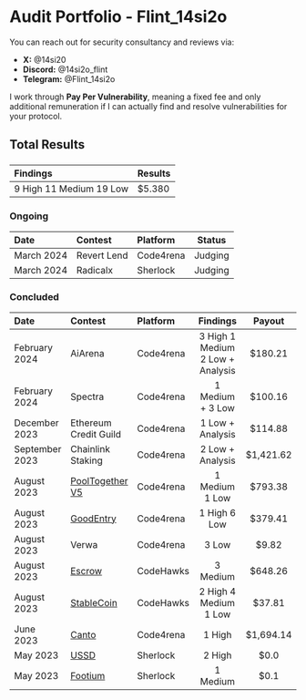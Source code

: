 # Audit Portfolio - Flint_14si2o

You can reach out for security consultancy and reviews via:

- **X:** @14si20
- **Discord:** @14si2o_flint 
- **Telegram:** @Flint_14si2o

I work through **Pay Per Vulnerability**, meaning a fixed fee and only additional remuneration if I can actually find and resolve vulnerabilities for your protocol.   


## Total Results

### 
| Findings             | Results    | 
|:-------------------|:-------------|
| 9 High 11 Medium 19 Low  | $5.380 |




### Ongoing
| Date             | Contest                                                                       | Platform                                                                                 |  Status |
|:-------------------|:------------------------------------------------------------------------------|:--------------------------------------------------------------------------------------------|:-------:|
|March 2024  | Revert Lend | Code4rena | Judging |
|March 2024  | Radicalx | Sherlock | Judging |


### Concluded
| Date             | Contest                                                                       | Platform                                                                                 | Findings | Payout |
|:-------------------|:------------------------------------------------------------------------------|:--------------------------------------------------------------------------------------------|:-------:|:-------:|
|February 2024  | AiArena | Code4rena | 3 High 1 Medium 2 Low + Analysis| $180.21 |
|February 2024  | Spectra | Code4rena | 1 Medium + 3 Low | $100.16 |
|December 2023  | Ethereum Credit Guild | Code4rena | 1 Low + Analysis  | $114.88 |
|September 2023  | Chainlink Staking | Code4rena | 2 Low + Analysis  | $1,421.62|
|August 2023  | [PoolTogether V5](https://code4rena.com/reports/2023-08-pooltogether) | Code4rena | 1 Medium 1 Low | $793.38|
|August 2023  | [GoodEntry](https://code4rena.com/reports/2023-08-goodentry) | Code4rena | 1 High 6 Low | $379.41|
|August 2023  | Verwa | Code4rena | 3 Low  | $9.82|
|August 2023  | [Escrow](https://www.codehawks.com/report/cljyfxlc40003jq082s0wemya) | CodeHawks | 3 Medium  | $648.26|
|August 2023  | [StableCoin](https://www.codehawks.com/report/cljx3b9390009liqwuedkn0m0) | CodeHawks | 2 High 4 Medium 1 Low | $37.81|
|June 2023 | [Canto](https://code4rena.com/reports/2023-06-canto#h-01-pre-defined-limit-is-different-from-the-spec)   | Code4rena | 1 High  | $1,694.14|
|May 2023  | [USSD](https://audits.sherlock.xyz/contests/82/report)    | Sherlock | 2 High  | $0.0|
|May 2023  | [Footium](https://audits.sherlock.xyz/contests/71/report) | Sherlock | 1 Medium  | $0.1|
